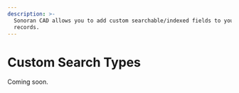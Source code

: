 ```yaml
---
description: >-
  Sonoran CAD allows you to add custom searchable/indexed fields to your custom
  records.
---
```


# Custom Search Types

Coming soon.

